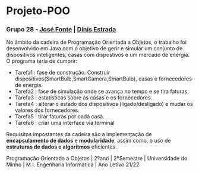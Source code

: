 # Projeto-POO
### Grupo 28 - [José Fonte](https://github.com/josefonte) | [Dinís Estrada](https://github.com/DinisEstrada)

No âmbito da cadeira de Programação Orientada a Objetos, o trabalho foi desenvolvido em Java com o objetivo de gerir e simular um conjunto de dispositivos inteligentes, casas com dispostivos e um mercado de energia. O programa teria de cumprir:

- Tarefa1 : fase de construção. Construir dispositivos(SmartBulb,SmartCamera,SmartBulb), casas e fornecedores de energia. 
- Tarefa2 : fase de simulação onde se avança no tempo e se tira faturas.
- Tarefa3 : estatísticas sobre as casas e os fornecedores.
- Tarefa4 : alterar o estado dos dispositivos (ligado/desligado) e mudar os valores dos fornecedores.
- Tarefa5 : tirar faturas por cada casa.
- Tarefa6 : criar uma interface via terminal

Requisitos impostantes da cadeira são a implementação de __encapsulamento de dados__ e __modularidade__, assim como, o uso de __estruturas de dados e algoritmos__ eficientes. 

Programação Orientada a Objetos | 2ºano | 2ºSemestre | Universidade do Minho | M.I. Engenharia Informática | Ano Letivo 21/22

